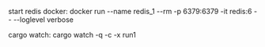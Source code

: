 start redis docker:
docker run --name redis_1 --rm -p 6379:6379 -it redis:6 -- --loglevel verbose

cargo watch:
cargo watch -q -c -x run1